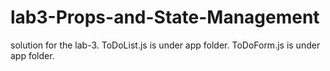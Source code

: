# lab3-Props-and-State-Management
solution for the lab-3.
ToDoList.js is under app folder.
ToDoForm.js is under app folder.
